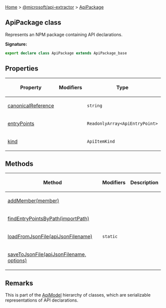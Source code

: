 [Home](./index) &gt; [@microsoft/api-extractor](./api-extractor.md) &gt; [ApiPackage](./api-extractor.apipackage.md)

## ApiPackage class

Represents an NPM package containing API declarations.

<b>Signature:</b>

```typescript
export declare class ApiPackage extends ApiPackage_base 
```

## Properties

|  <p>Property</p> | <p>Modifiers</p> | <p>Type</p> | <p>Description</p> |
|  --- | --- | --- | --- |
|  <p>[canonicalReference](./api-extractor.apipackage.canonicalreference.md)</p> |  | <p>`string`</p> | <p></p> |
|  <p>[entryPoints](./api-extractor.apipackage.entrypoints.md)</p> |  | <p>`ReadonlyArray<ApiEntryPoint>`</p> |  |
|  <p>[kind](./api-extractor.apipackage.kind.md)</p> |  | <p>`ApiItemKind`</p> | <p></p> |

## Methods

|  <p>Method</p> | <p>Modifiers</p> | <p>Description</p> |
|  --- | --- | --- |
|  <p>[addMember(member)](./api-extractor.apipackage.addmember.md)</p> |  | <p></p> |
|  <p>[findEntryPointsByPath(importPath)](./api-extractor.apipackage.findentrypointsbypath.md)</p> |  |  |
|  <p>[loadFromJsonFile(apiJsonFilename)](./api-extractor.apipackage.loadfromjsonfile.md)</p> | <p>`static`</p> |  |
|  <p>[saveToJsonFile(apiJsonFilename, options)](./api-extractor.apipackage.savetojsonfile.md)</p> |  |  |

## Remarks

This is part of the [ApiModel](./api-extractor.apimodel.md) hierarchy of classes, which are serializable representations of API declarations.

